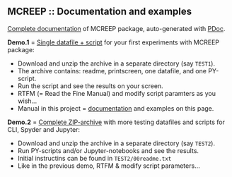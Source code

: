 MCREEP :: Documentation and examples
------------------------------------

[Complete documentation](./pdoc.html/index.html) of MCREEP package,
auto-generated with [PDoc](https://pdoc.dev).

**Demo.1** = [Single datafile + script](https://www.dropbox.com/sh/k5n9naymr8aggt9/AAAQM_Uhe_i0OKDqexzI3DEHa?dl=0)
for your first experiments with MCREEP package:

* Download and unzip the archive in a separate directory (say `TEST1`).
* The archive contains: readme, printscreen, one datafile, and one PY-script.
* Run the script and see the results on your screen.
* RTFM (= Read the Fine Manual) and modify script paramters as you wish...
* Manual in this project =
  [documentation](./pdoc.html/index.html)
  and examples on this page.

**Demo.2** = [Complete ZIP-archive](https://www.dropbox.com/sh/k5n9naymr8aggt9/AAAQM_Uhe_i0OKDqexzI3DEHa?dl=0)
with more testing datafiles and scripts for CLI, Spyder and Jupyter:

* Download and unzip the archive in a separate directory (say `TEST2`).
* Run PY-scripts and/or Jupyter-notebooks and see the results.
* Initial instructins can be found in `TEST2/00readme.txt`
* Like in the previous demo, RTFM & modify script parameters...
